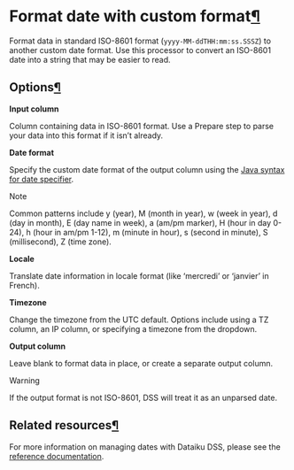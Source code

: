 Format date with custom format[¶](#format-date-with-custom-format "Permalink to this heading")
==============================================================================================


Format data in standard ISO\-8601 format (`yyyy-MM-ddTHH:mm:ss.SSSZ`) to another custom date format. Use this processor to convert an ISO\-8601 date into a string that may be easier to read.



Options[¶](#options "Permalink to this heading")
------------------------------------------------


**Input column**


Column containing data in ISO\-8601 format. Use a Prepare step to parse your data into this format if it isn’t already.


**Date format**


Specify the custom date format of the output column using the [Java syntax for date specifier](http://docs.oracle.com/javase/7/docs/api/java/text/SimpleDateFormat.html).



Note


Common patterns include y (year), M (month in year), w (week in year), d (day in month), E (day name in week), a (am/pm marker), H (hour in day 0\-24\), h (hour in am/pm 1\-12\), m (minute in hour), s (second in minute), S (millisecond), Z (time zone).



**Locale**


Translate date information in locale format (like ‘mercredi’ or ‘janvier’ in French).


**Timezone**


Change the timezone from the UTC default. Options include using a TZ column, an IP column, or specifying a timezone from the dropdown.


**Output column**


Leave blank to format data in place, or create a separate output column.



Warning


If the output format is not ISO\-8601, DSS will treat it as an unparsed date.





Related resources[¶](#related-resources "Permalink to this heading")
--------------------------------------------------------------------


For more information on managing dates with Dataiku DSS, please see the [reference documentation](https://doc.dataiku.com/dss/latest/preparation/dates.html).